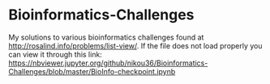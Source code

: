 # Bioinformatics-Challenges
My solutions to various bioinformatics challenges found at http://rosalind.info/problems/list-view/.
If the file does not load properly you can view it through this link: https://nbviewer.jupyter.org/github/nikou36/Bioinformatics-Challenges/blob/master/BioInfo-checkpoint.ipynb
